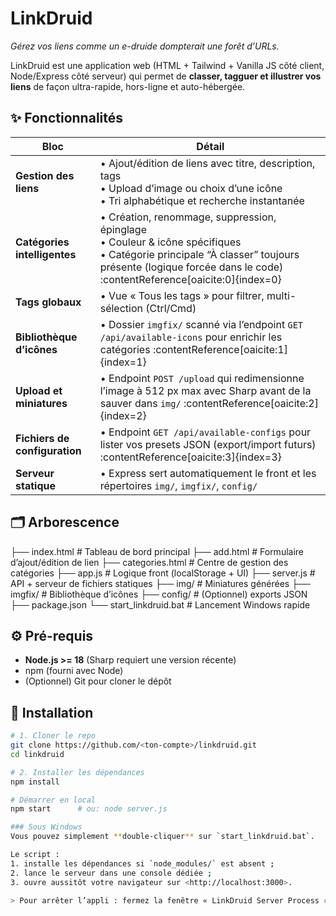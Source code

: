 # LinkDruid

_Gérez vos liens comme un e-druide dompterait une forêt d’URLs._

LinkDruid est une application web (HTML + Tailwind + Vanilla JS côté client, Node/Express côté serveur) qui permet de **classer, tagguer et illustrer vos liens** de façon ultra-rapide, hors-ligne et auto-hébergée.

## ✨ Fonctionnalités

| Bloc | Détail |
|------|--------|
| **Gestion des liens** | • Ajout/édition de liens avec titre, description, tags <br/> • Upload d’image ou choix d’une icône <br/> • Tri alphabétique et recherche instantanée |
| **Catégories intelligentes** | • Création, renommage, suppression, épinglage <br/> • Couleur & icône spécifiques <br/> • Catégorie principale “À classer” toujours présente (logique forcée dans le code) :contentReference[oaicite:0]{index=0} |
| **Tags globaux** | • Vue « Tous les tags » pour filtrer, multi-sélection (Ctrl/Cmd) |
| **Bibliothèque d’icônes** | • Dossier `imgfix/` scanné via l’endpoint `GET /api/available-icons` pour enrichir les catégories :contentReference[oaicite:1]{index=1} |
| **Upload et miniatures** | • Endpoint `POST /upload` qui redimensionne l’image à 512 px max avec Sharp avant de la sauver dans `img/` :contentReference[oaicite:2]{index=2} |
| **Fichiers de configuration** | • Endpoint `GET /api/available-configs` pour lister vos presets JSON (export/import futurs) :contentReference[oaicite:3]{index=3} |
| **Serveur statique** | • Express sert automatiquement le front et les répertoires `img/`, `imgfix/`, `config/` |

## 🗂 Arborescence
├── index.html # Tableau de bord principal
├── add.html # Formulaire d’ajout/édition de lien
├── categories.html # Centre de gestion des catégories
├── app.js # Logique front (localStorage + UI)
├── server.js # API + serveur de fichiers statiques
├── img/ # Miniatures générées
├── imgfix/ # Bibliothèque d’icônes
├── config/ # (Optionnel) exports JSON
├── package.json
└── start_linkdruid.bat # Lancement Windows rapide


## ⚙️ Pré-requis

* **Node.js >= 18** (Sharp requiert une version récente)
* npm (fourni avec Node)
* (Optionnel) Git pour cloner le dépôt

## 🚀 Installation

```bash
# 1. Cloner le repo
git clone https://github.com/<ton-compte>/linkdruid.git
cd linkdruid

# 2. Installer les dépendances
npm install

# Démarrer en local
npm start      # ou: node server.js

### Sous Windows
Vous pouvez simplement **double-cliquer** sur `start_linkdruid.bat`.

Le script :
1. installe les dépendances si `node_modules/` est absent ;
2. lance le serveur dans une console dédiée ;
3. ouvre aussitôt votre navigateur sur <http://localhost:3000>.

> Pour arrêter l’appli : fermez la fenêtre « LinkDruid Server Process ».



